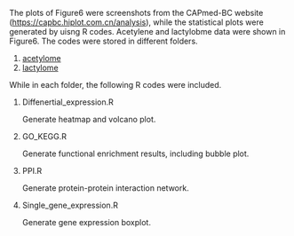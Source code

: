 The plots of Figure6 were  screenshots from the CAPmed-BC website (https://capbc.hiplot.com.cn/analysis), while the statistical plots were generated by uisng R codes. Acetylene and lactylobme data were shown in Figure6. The codes were stored in different folders.

1. [acetylome](./acetylome)
2. [lactylome](./lactylome)

While in each folder, the following R codes were included.

1. Diffenertial_expression.R

   Generate heatmap and volcano plot.

2. GO_KEGG.R

   Generate functional enrichment results, including bubble plot.

4. PPI.R 

   Generate protein-protein interaction network.

5. Single_gene_expression.R

   Generate gene expression boxplot.